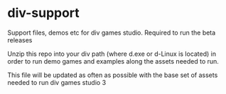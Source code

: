 # div-support
Support files, demos etc for div games studio. Required to run the beta releases

Unzip this repo into your div path (where d.exe or d-Linux is located) in order to run demo games and examples along the assets needed to run.

This file will be updated as often as possible with the base set of assets needed to run div games studio 3 
